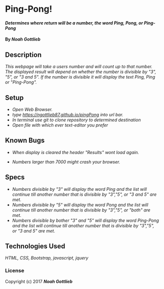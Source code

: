 # Ping-Pong!

#### _Determines where return will be a number, the word Ping, Pong, or Ping-Pong_

#### By _**Noah Gottlieb**_

## Description

_This webpage will take a users number and will count up to that number. The displayed result will depend on whether the number is divisible by "3", "5", or "3 and 5". If the number is divisible it will display the text Ping, Ping or "Ping-Pong"._

## Setup

* _Open Web Browser._
* _type https://ngottlieb87.github.io/pingPong into url bar._
* _In terminal use git to clone repository to determined destination_
* _Open file with which ever text-editor you prefer_

## Known Bugs

* _When display is cleared the header "Results" wont load again._

* _Numbers larger than 7000 might crash your browser._

## Specs

* _Numbers divisible by "3" will display the word Ping and the list will continue till another number that is divisible by "3","5", or "3 and 5" are met._
* _Numbers divisible by "5" will display the word Pong and the list will continue till another number that is divisible by "3","5", or "both" are met._
* _Numbers divisible by bother "3" and "5" will display the word Ping-Pong and the list will continue till another number that is divisible by "3","5", or "3 and 5" are met._

## Technologies Used

_HTML, CSS, Bootstrap, javascript, jquery_

### License

Copyright (c) 2017 **_Noah Gottlieb_**
